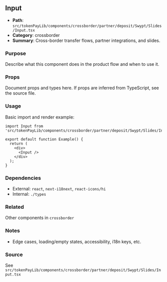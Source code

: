 ## Input

- **Path**: `src/tokenPayLib/components/crossborder/partner/deposit/Swypt/Slides/Input.tsx`
- **Category**: crossborder
- **Summary**: Cross-border transfer flows, partner integrations, and slides.

### Purpose
Describe what this component does in the product flow and when to use it.

### Props
Document props and types here. If props are inferred from TypeScript, see the source file.

### Usage
Basic import and render example:


```tsx
import Input from 'src/tokenPayLib/components/crossborder/partner/deposit/Swypt/Slides/Input';

export default function Example() {
  return (
    <div>
      <Input />
    </div>
  );
}

```

### Dependencies
- External: `react`, `next-i18next`, `react-icons/hi`
- Internal: `./types`

### Related
Other components in `crossborder`

### Notes
- Edge cases, loading/empty states, accessibility, i18n keys, etc.

### Source
See `src/tokenPayLib/components/crossborder/partner/deposit/Swypt/Slides/Input.tsx`
